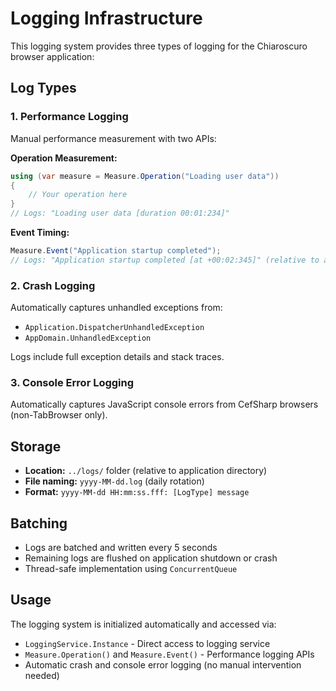# Logging Infrastructure

This logging system provides three types of logging for the Chiaroscuro browser application:

## Log Types

### 1. Performance Logging
Manual performance measurement with two APIs:

**Operation Measurement:**
```csharp
using (var measure = Measure.Operation("Loading user data"))
{
    // Your operation here
}
// Logs: "Loading user data [duration 00:01:234]"
```

**Event Timing:**
```csharp
Measure.Event("Application startup completed");
// Logs: "Application startup completed [at +00:02:345]" (relative to app start)
```

### 2. Crash Logging
Automatically captures unhandled exceptions from:
- `Application.DispatcherUnhandledException`
- `AppDomain.UnhandledException`

Logs include full exception details and stack traces.

### 3. Console Error Logging
Automatically captures JavaScript console errors from CefSharp browsers (non-TabBrowser only).

## Storage

- **Location:** `../logs/` folder (relative to application directory)
- **File naming:** `yyyy-MM-dd.log` (daily rotation)
- **Format:** `yyyy-MM-dd HH:mm:ss.fff: [LogType] message`

## Batching

- Logs are batched and written every 5 seconds
- Remaining logs are flushed on application shutdown or crash
- Thread-safe implementation using `ConcurrentQueue`

## Usage

The logging system is initialized automatically and accessed via:
- `LoggingService.Instance` - Direct access to logging service
- `Measure.Operation()` and `Measure.Event()` - Performance logging APIs
- Automatic crash and console error logging (no manual intervention needed)